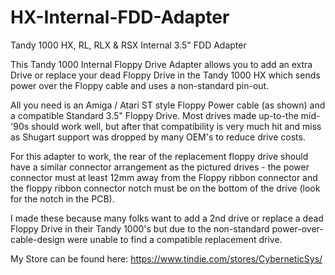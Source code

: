 # HX-Internal-FDD-Adapter
Tandy 1000 HX, RL, RLX & RSX Internal 3.5" FDD Adapter

This Tandy 1000 Internal Floppy Drive Adapter allows you to add an extra Drive or replace your dead Floppy Drive in the Tandy 1000 HX which sends power over the Floppy cable and uses a non-standard pin-out.

All you need is an Amiga / Atari ST style Floppy Power cable (as shown) and a compatible Standard 3.5" Floppy Drive. Most drives made up-to-the mid-'90s should work well, but after that compatibility is very much hit and miss as Shugart support was dropped by many OEM's to reduce drive costs.

For this adapter to work, the rear of the replacement floppy drive should have a similar connector arrangement as the pictured drives - the power connector must at least 12mm away from the Floppy ribbon connector and the floppy ribbon connector notch must be on the bottom of the drive (look for the notch in the PCB).

I made these because many folks want to add a 2nd drive or replace a dead Floppy Drive in their Tandy 1000's but due to the non-standard power-over-cable-design were unable to find a compatible replacement drive.

My Store can be found here: https://www.tindie.com/stores/CyberneticSys/
